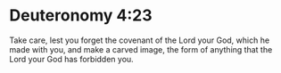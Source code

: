 # Deuteronomy 4:23

Take care, lest you forget the covenant of the Lord your God, which he made with you, and make a carved image, the form of anything that the Lord your God has forbidden you.
